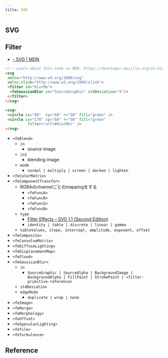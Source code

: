 ```yaml
---
title: SVG
---
```


## SVG

## Filter
* [<filter> - SVG | MDN](https://developer.mozilla.org/en-US/docs/Web/SVG/Element/filter)

```html
<!-- Learn about this code on MDN: https://developer.mozilla.org/en-US/docs/Web/SVG/Element/filter -->
<svg
 xmlns="http://www.w3.org/2000/svg"
 xmlns:xlink="http://www.w3.org/1999/xlink">
 <filter id="blurMe">
  <feGaussianBlur in="SourceGraphic" stdDeviation="5"/>
 </filter>
</svg>

<svg>
 <circle cx="60"  cy="60" r="50" fill="green" />
 <circle cx="170" cy="60" r="50" fill="green"
          filter="url(#blurMe)" />
</svg>
```
* `<feBlend>`
    * `in`
        * source image
    * `in2`
        * blending image
    * `mode`
        * `normal | multiply | screen | darken | lighten`
* `<feColorMatrix>`
* `<feComponentTransfer>`
    * RGBAのchannelごとのmappingをする
        * `<feFuncA>`
        * `<feFuncR>`
        * `<feFuncG>`
        * `<feFuncB>`
    * `type`
        * [Filter Effects – SVG 1.1 (Second Edition)](https://www.w3.org/TR/SVG11/filters.html#feComponentTransferTypeAttribute)
        * `identity | table | discrete | linear | gamma`
    * `tableValues, slope, intercept, amplitude, exponent, offset`
* `<feComposite>`
* `<feConvolveMatrix>`
* `<feDiffuseLighting>`
* `<feDisplacementMap>`
* `<feFlood>`
* `<feGaussianBlur>`
    * `in`
        * `SourceGraphic | SourceAlpha | BackgroundImage | BackgroundAlpha | FillPaint | StrokePaint | <filter-primitive-reference>`
    * `stdDeviation`
    * `edgeMode`
        * `duplicate | wrap | none`
* `<feImage>`
* `<feMerge>`
* `<feMorphology>`
* `<feOffset>`
* `<feSpecularLighting>`
* `<feTile>`
* `<feTurbulence>`

## Reference
